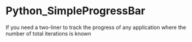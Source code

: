 # Python_SimpleProgressBar
If you need a two-liner to track the progress of any application where the number of total iterations is known
